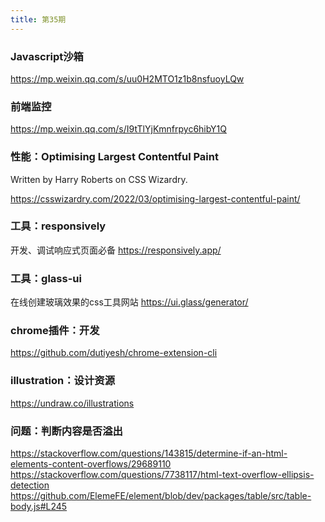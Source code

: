 ```yaml
---
title: 第35期
---
```


### Javascript沙箱

https://mp.weixin.qq.com/s/uu0H2MTO1z1b8nsfuoyLQw

### 前端监控

https://mp.weixin.qq.com/s/I9tTlYjKmnfrpyc6hibY1Q

### 性能：Optimising Largest Contentful Paint
Written by Harry Roberts on CSS Wizardry.<br />

https://csswizardry.com/2022/03/optimising-largest-contentful-paint/

### 工具：responsively

开发、调试响应式页面必备 
https://responsively.app/

### 工具：glass-ui

在线创建玻璃效果的css工具网站 
https://ui.glass/generator/

### chrome插件：开发

https://github.com/dutiyesh/chrome-extension-cli

### illustration：设计资源

https://undraw.co/illustrations

### 问题：判断内容是否溢出

https://stackoverflow.com/questions/143815/determine-if-an-html-elements-content-overflows/29689110<br/>
https://stackoverflow.com/questions/7738117/html-text-overflow-ellipsis-detection<br/>
https://github.com/ElemeFE/element/blob/dev/packages/table/src/table-body.js#L245